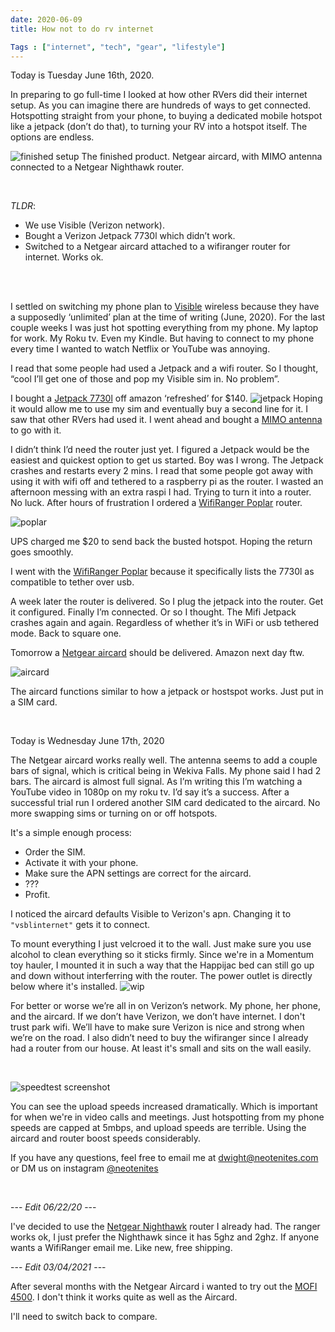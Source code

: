 ```yaml
---
date: 2020-06-09
title: How not to do rv internet

Tags : ["internet", "tech", "gear", "lifestyle"]
---
```


Today is Tuesday June 16th, 2020.



In preparing to go full-time I looked at how other RVers did their internet setup. As you can imagine there are hundreds of ways to get connected. Hotspotting straight from your phone, to buying a dedicated mobile hotspot like a jetpack (don’t do that), to turning your RV into a hotspot itself. The options are endless.

![finished setup](../images/how-not-to-do-internet/finished.jpg)
The finished product. Netgear aircard, with MIMO antenna connected to a Netgear Nighthawk router.
</br >

</br >

*TLDR*:
* We use Visible (Verizon network).
* Bought a Verizon Jetpack 7730l which didn’t work.
* Switched to a Netgear aircard attached to a wifiranger router for internet. Works ok.
</br >

</br >


I settled on switching my phone plan to [Visible](https://www.visible.com/) wireless because they have a supposedly ‘unlimited’ plan at the time of writing (June, 2020).
For the last couple weeks I was just hot spotting everything from my phone. My laptop for work. My Roku tv. Even my Kindle. But having to connect to my phone every time I wanted to watch Netflix or YouTube was annoying.

I read that some people had used a Jetpack and a wifi router. So I thought, “cool I’ll get one of those and pop my Visible sim in. No problem”.

I bought a [Jetpack 7730l](https://www.amazon.com/gp/product/B076HSWM8S/ref=ppx_yo_dt_b_asin_title_o04_s00?ie=UTF8&psc=1) off amazon ‘refreshed’ for $140. 
![jetpack](../images/how-not-to-do-internet/jetpack.png)
Hoping it would allow me to use my sim and eventually buy a second line for it. I saw that other RVers had used it. I went ahead and bought a [MIMO antenna](https://www.amazon.com/gp/product/B00DN3J03O/ref=ppx_yo_dt_b_asin_title_o01_s00?ie=UTF8&psc=1)
to go with it.

I didn’t think I’d need the router just yet. I figured a Jetpack would be the easiest and quickest option to get us started. Boy was I wrong.  The Jetpack crashes and restarts every 2 mins. I read that some people got away with using it  with wifi off and tethered to a raspberry pi as the router. I wasted an afternoon messing with an extra raspi I had. Trying to turn it into a router. No luck. After hours of frustration I ordered a [WifiRanger Poplar](https://wifiranger.com/shop/routers/indoor/poplar/) router.

![poplar](../images/how-not-to-do-internet/poplar.png)

UPS charged me \$20 to send back the busted hotspot. Hoping the return goes smoothly.

I went with the [WifiRanger Poplar](https://wifiranger.com/shop/routers/indoor/poplar/) because it specifically lists the 7730l as compatible to tether over usb. 

A week later the router is delivered. So I plug the jetpack into the router. Get it configured. Finally I’m connected. Or so I thought. The Mifi Jetpack crashes again and again. Regardless of whether it’s in WiFi or usb tethered mode. Back to square one.

Tomorrow a [Netgear aircard](https://www.amazon.com/gp/product/B01N5ASNTE/ref=ppx_yo_dt_b_asin_title_o00_s00?ie=UTF8&psc=1) should be delivered. Amazon next day ftw.

![aircard](../images/how-not-to-do-internet/aircard.png)

The aircard functions similar to how a jetpack or hostspot works. Just put in a SIM card.


</br>

Today is Wednesday June 17th, 2020

The Netgear aircard works really well. The antenna seems to add a couple bars of signal, which is critical being in Wekiva Falls. My phone said I had 2 bars. The aircard is almost full signal.
As I’m writing this I’m watching a YouTube video in 1080p on my roku tv. I’d say it’s a success.
After a successful trial run I ordered another SIM card dedicated to the aircard. No more swapping sims or turning on or off hotspots.

It's a simple enough process:
* Order the SIM.
* Activate it with your phone. 
* Make sure the APN settings are correct for the aircard.
* ???
* Profit.


I noticed the aircard defaults Visible to Verizon's apn. Changing it to `"vsblinternet"` gets it to connect.


To mount everything I just velcroed it to the wall. Just make sure you use alcohol to clean everything so it sticks firmly.
Since we're in a Momentum toy hauler, I mounted it in such a way that the Happijac bed can still go up and down without interferring with the router. The power outlet is directly below where it's installed.
![wip](../images/how-not-to-do-internet/wip.jpg)

For better or worse we’re all in on Verizon’s network. My phone, her phone, and the aircard. If we don’t have Verizon, we don’t have internet. I don't trust park wifi. We’ll have to make sure Verizon is nice and strong when we’re on the road. I also didn’t need to buy the wifiranger since I already had a router from our house. At least it's small and sits on the wall easily.

</br>

![speedtest screenshot](../images/how-not-to-do-internet/IMG_2266.jpg)



You can see the upload speeds increased dramatically. Which is important for when we're in video calls and meetings.
Just hotspotting from my phone speeds are capped at 5mbps, and upload speeds are terrible. Using the aircard and router boost speeds considerably.

If you have any questions, feel free to email me at <dwight@neotenites.com> or DM us on instagram [@neotenites](https://instagram.com/neotenites) 

</br>

--- *Edit 06/22/20*  --- 

I've decided to use the [Netgear Nighthawk](https://www.amazon.com/gp/product/B00R2AZLD2/ref=ppx_yo_dt_b_search_asin_title?ie=UTF8&psc=1) router I already had. The ranger works ok, I just prefer the Nighthawk since it has 5ghz and 2ghz. If anyone wants a WifiRanger email me. Like new, free shipping. 

--- *Edit 03/04/2021* ---

After several months with the Netgear Aircard i wanted to try out the [MOFI 4500](https://www.amazon.com/gp/product/B089NYWJYK/ref=ppx_yo_dt_b_asin_title_o09_s00?ie=UTF8&psc=1). I don't think it works quite as well as the Aircard. 

I'll need to switch back to compare. 

